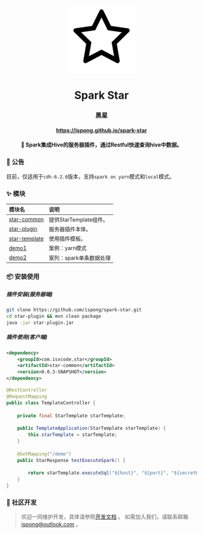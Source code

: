 <p align="center">
  <a href="https://github.com/ispong/spark-star" style="border-bottom: none !important;">
    <img alt="spark-star" width="180" src="https://github.com/ispong/spark-star/raw/main/docs/assets/images/logo.png">
  </a>
</p>

<h1 align="center">
    Spark Star
</h1>

<h3 align="center">
    黑星
</h3>

<h4 align="center">
    <a href="https://ispong.github.io/spark-star" >
        https://ispong.github.io/spark-star
    </a>
</h4>

<h4 align="center">
    🌟 Spark集成Hive的服务器插件，通过Restful快速查询hive中数据。
</h4>

### 📢 公告

目前，仅适用于`cdh-6.2.0`版本，支持`spark on yarn`模式和`local`模式。

### ✨ 模块

| 模块名                                        | 说明                |
|:-------------------------------------------|:------------------|
| [star-common](./star-common/README.md)     | 提供StarTemplate组件。 |
| [star-plugin](./star-plugin/README.md)     | 服务器插件本体。          |
| [star-template](./star-template/README.md) | 使用插件模板。           |
| [demo1](./demo1/README.md)                 | 案例：yarn模式         |
| [demo2](./demo2/README.md)                 | 案列：spark单条数据处理    |

### 📦 安装使用

##### 插件安装(服务器端)

```bash
git clone https://github.com/ispong/spark-star.git
cd star-plugin && mvn clean package
java -jar star-plugin.jar
```

##### 插件使用(客户端)

```xml
<dependency>
    <groupId>com.isxcode.star</groupId>
    <artifactId>star-common</artifactId>
    <version>0.0.3-SNAPSHOT</version>
</dependency>
```

```java
@RestController
@RequestMapping
public class TemplateController {

    private final StarTemplate starTemplate;

    public TemplateApplication(StarTemplate starTemplate) {
        this.starTemplate = starTemplate;
    }

    @GetMapping("/demo")
    public StarResponse testExecuteSpark() {

        return starTemplate.executeSql("${host}", "${port}", "${secretKey}", executeConfig);
    }
}
```

### 👏 社区开发

> 欢迎一同维护开发，具体请参照[开发文档](https://github.com/ispong/spark-star/blob/main/CONTRIBUTING.md) 。
> 如需加入我们，请联系邮箱 ispong@outlook.com 。